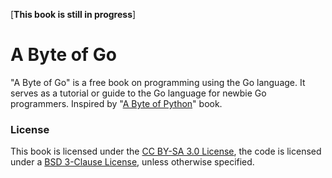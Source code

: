 \[**This book is still in progress**\]


A Byte of Go
===

"A Byte of Go" is a free book on programming using the Go language. 
It serves as a tutorial or guide to the Go language for newbie Go programmers. 
Inspired by "[A Byte of Python](https://python.swaroopch.com/)" book.


### License
This book is licensed under the [CC BY-SA 3.0 License](https://creativecommons.org/licenses/by-sa/3.0/), the code is licensed under a [BSD 3-Clause License](/LICENSE), unless otherwise specified.

